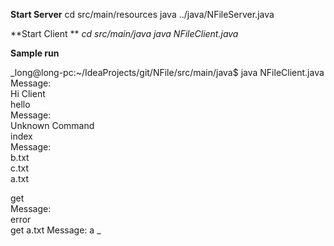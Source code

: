 **Start Server**
cd src/main/resources
java ../java/NFileServer.java

**Start Client **
_cd src/main/java
java NFileClient.java_

**Sample run**

_long@long-pc:~/IdeaProjects/git/NFile/src/main/java$ java NFileClient.java 
Message:                                                                                          
Hi Client                                                                                         
hello                                                                                             
Message:                                                                                          
Unknown Command                                                                                   
index                                                                                             
Message:                                                                                          
b.txt                                                                                             
c.txt                                                                                             
a.txt                                                                                             
                                                                                                  
get                                                                                               
Message:                                                                                          
error                                                                                             
get a.txt
Message:
a
_



